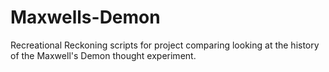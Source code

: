 # Maxwells-Demon
Recreational Reckoning scripts for project comparing looking at the history of the Maxwell's Demon thought experiment.
